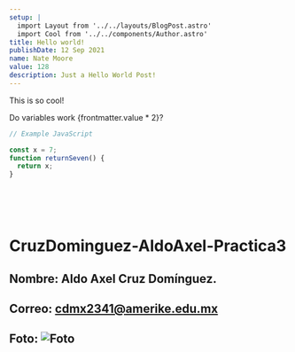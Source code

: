 ```yaml
---
setup: |
  import Layout from '../../layouts/BlogPost.astro'
  import Cool from '../../components/Author.astro'
title: Hello world!
publishDate: 12 Sep 2021
name: Nate Moore
value: 128
description: Just a Hello World Post!
---
```


<Cool name={frontmatter.name} href="https://twitter.com/n_moore" client:load />

This is so cool!

Do variables work {frontmatter.value * 2}?

```javascript
// Example JavaScript

const x = 7;
function returnSeven() {
  return x;
}

```

<br>



<br>



<br>

# CruzDominguez-AldoAxel-Practica3

## Nombre: Aldo Axel Cruz Domínguez.
## Correo: cdmx2341@amerike.edu.mx

## Foto: ![Foto](/Images/Foto.jpg)


<br>